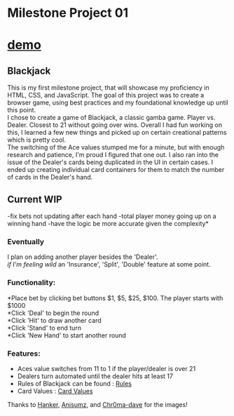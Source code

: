 # Milestone Project 01

# [demo](https://cameronotoole44.github.io/milestoneProject01/)

## Blackjack

This is my first milestone project, that will showcase my proficiency in HTML, CSS, and JavaScript.
The goal of this project was to create a browser game, using best practices and my foundational knowledge up until this point.  
I chose to create a game of Blackjack, a classic gamba game. Player vs. Dealer. Closest to 21 without going over wins.
Overall I had fun working on this, I learned a few new things and picked up on certain creational patterns which is pretty cool.  
The switching of the Ace values stumped me for a minute, but with enough research and patience, I'm proud I figured that one out.
I also ran into the issue of the Dealer's cards being duplicated in the UI in certain cases. I ended up creating individual card containers for them to match the number of cards in the Dealer's hand.

## Current WIP

-fix bets not updating after each hand
-total player money going up on a winning hand
-have the logic be more accurate given the complexity*

### Eventually

I plan on adding another player besides the 'Dealer'.  
 _if I'm feeling wild_ an 'Insurance', 'Split', 'Double' feature at some point.

### Functionality:

*Place bet by clicking bet buttons $1, $5, $25, $100. The player starts with $1000  
*Click 'Deal' to begin the round  
*Click 'Hit' to draw another card  
*Click 'Stand' to end turn  
\*Click 'New Hand' to start another round

### Features:

- Aces value switches from 11 to 1 if the player/dealer is over 21
- Dealers turn automated until the dealer hits at least 17
- Rules of Blackjack can be found : [Rules](https://cameronotoole44.github.io/milestoneProject01/rules/rules.html)
- Card Values : [Card Values](https://cameronotoole44.github.io/milestoneProject01/rules/cardValues.html)

Thanks to [Hanker](https://argametina.itch.io/), [Anisumz](https://ansimuz.itch.io/), and [Chr0ma-dave](https://chroma-dave.itch.io/) for the images!
